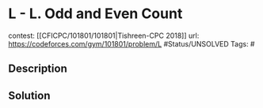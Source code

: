 # L - L. Odd and Even Count

contest: [[CFICPC/101801/101801|Tishreen-CPC 2018]]
url: https://codeforces.com/gym/101801/problem/L
#Status/UNSOLVED
Tags: #

## Description

## Solution

